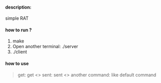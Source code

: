 #### description:
simple RAT
#### how to run ?
1. make
2. Open another terminal: ./server
3. ./client
#### how to use
> get: get <<Absolute path>>
> sent: sent <<Absolute path>>
> another command: like default command
